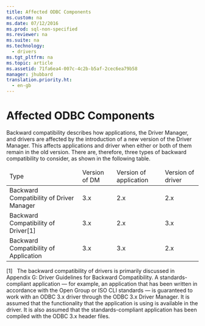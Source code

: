 ```yaml
---
title: Affected ODBC Components
ms.custom: na
ms.date: 07/12/2016
ms.prod: sql-non-specified
ms.reviewer: na
ms.suite: na
ms.technology: 
  - drivers
ms.tgt_pltfrm: na
ms.topic: article
ms.assetid: 71fa6ea4-007c-4c2b-b5af-2cec6ea79b58
manager: jhubbard
translation.priority.ht: 
  - en-gb
---
```

# Affected ODBC Components
<?xml version="1.0" encoding="utf-8"?>
<developerConceptualDocument xmlns="http://ddue.schemas.microsoft.com/authoring/2003/5" xmlns:xlink="http://www.w3.org/1999/xlink" xmlns:xsi="http://www.w3.org/2001/XMLSchema-instance" xsi:schemaLocation="http://ddue.schemas.microsoft.com/authoring/2003/5 http://dduestorage.blob.core.windows.net/ddueschema/developer.xsd">
  <introduction>
    <para>Backward compatibility describes how applications, the Driver Manager, and drivers are affected by the introduction of a new version of the Driver Manager. This affects applications and driver when either or both of them remain in the old version. There are, therefore, three types of backward compatibility to consider, as shown in the following table.</para>
    <table xmlns:caps="http://schemas.microsoft.com/build/caps/2013/11">
      <thead>
        <tr>
          <TD>
            <para>Type</para>
          </TD>
          <TD>
            <para>Version of DM</para>
          </TD>
          <TD>
            <para>Version of application</para>
          </TD>
          <TD>
            <para>Version of driver</para>
          </TD>
        </tr>
      </thead>
      <tbody>
        <tr>
          <TD>
            <para>Backward Compatibility of Driver Manager</para>
          </TD>
          <TD>
            <para>3<legacyItalic>.x</legacyItalic></para>
          </TD>
          <TD>
            <para>2.<legacyItalic>x</legacyItalic></para>
          </TD>
          <TD>
            <para>2.<legacyItalic>x</legacyItalic></para>
          </TD>
        </tr>
        <tr>
          <TD>
            <para>Backward Compatibility of Driver[1]</para>
          </TD>
          <TD>
            <para>3<legacyItalic>.x</legacyItalic></para>
          </TD>
          <TD>
            <para>2.<legacyItalic>x</legacyItalic></para>
          </TD>
          <TD>
            <para>3.<legacyItalic>x</legacyItalic></para>
          </TD>
        </tr>
        <tr>
          <TD>
            <para>Backward Compatibility of Application</para>
          </TD>
          <TD>
            <para>3.<legacyItalic>x</legacyItalic></para>
          </TD>
          <TD>
            <para>3.<legacyItalic>x</legacyItalic></para>
          </TD>
          <TD>
            <para>2.<legacyItalic>x</legacyItalic></para>
          </TD>
        </tr>
      </tbody>
    </table>
    <para>[1]   The backward compatibility of drivers is primarily discussed in Appendix G: Driver Guidelines for Backward Compatibility.</para>
    <alert class="note">
      <para>A standards-compliant application — for example, an application that has been written in accordance with the Open Group or ISO CLI standards — is guaranteed to work with an ODBC 3<legacyItalic>.x</legacyItalic> driver through the ODBC 3<legacyItalic>.x</legacyItalic> Driver Manager. It is assumed that the functionality that the application is using is available in the driver. It is also assumed that the standards-compliant application has been compiled with the ODBC 3<legacyItalic>.x</legacyItalic> header files.</para>
    </alert>
  </introduction>
  <relatedTopics />
</developerConceptualDocument>